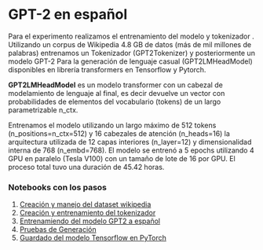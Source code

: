 # GPT-2 en español

Para el experimento realizamos el entrenamiento del modelo y tokenizador . Utilizando un corpus de Wikipedia 4.8 GB de datos (más de mil millones de palabras)  entrenamos un Tokenizador (GPT2Tokenizer) y posteriormente un modelo GPT-2 Para la generación de lenguaje casual (GPT2LMHeadModel) disponibles en librería transformers en  Tensorflow y Pytorch. 

**GPT2LMHeadModel** es un modelo transformer con un cabezal de modelamiento de lenguaje al final, es decir devuelve un vector con probabilidades de elementos del vocabulario (tokens) de un largo parametrizable n_ctx. 

Entrenamos el modelo utilizando un largo máximo de 512 tokens (n_positions=n_ctx=512) y 16 cabezales de atención (n_heads=16) la arquitectura utilizada de 12 capas interiores (n_layer=12) y dimensionalidad interna de 768 (n_embd=768). 
El modelo se entrenó a 5 epochs utilizando 4 GPU en paralelo (Tesla V100) con un tamaño de lote de 16 por GPU. El proceso total tuvo una duración de 45.42 horas.

### Notebooks con los pasos

1. [Creación y manejo del dataset wikipedia](1-batch-dataset.ipynb)
1. [Creación y entrenamiento del tokenizador](2-batch-tokenise.ipynb)
1. [Entrenamiendo del modelo GPT2 a español](3-train-parallel-third.ipynb)
1. [Pruebas de Generación](4-test.ipynb)
1. [Guardado del modelo Tensorflow en PyTorch](5-save-pytorch-also.ipynb)